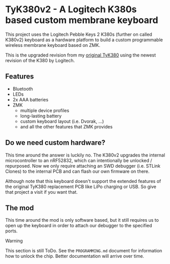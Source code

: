 # TyK380v2 - A Logitech K380s based custom membrane keyboard

This project uses the Logitech Pebble Keys 2 K380s (further on called K380v2)
keyboard as a hardware platform to build a custom programmable wireless membrane
keyboard based on ZMK.

This is the upgraded revision from my [original TyK380][original-git] using the
newest revision of the K380 by Logitech.

## Features

- Bluetooth
- LEDs
- 2x AAA batteries
- ZMK
  - multiple device profiles
  - long-lasting battery
  - custom keyboard layout (i.e. Dvorak, …)
  - and all the other features that ZMK provides

## Do we need custom hardware?

This time around the answer is luckily no. The K380v2 upgrades the internal
microcontroller to an nRF52832, which can intentionally be unlocked / repurposed. Now
we only require attaching an SWD debugger (i.e. STLink Clones) to the internal PCB
and can flash our own firmware on there.

Although note that this keyboard doesn't support the extended features of the
original TyK380 replacement PCB like LiPo charging or USB. So give that project a
visit if you want that.

## The mod

This time around the mod is only software based, but it still requires us to open up
the keyboard in order to attach our debugger to the specified ports.

> [!WARNING]
> This section is still ToDo. See the `PROGRAMMING.md` document for information how to 
> unlock the chip. Better documentation will arrive over time.


[original-git]: https://github.com/tyalie/TyK380-keyboard
